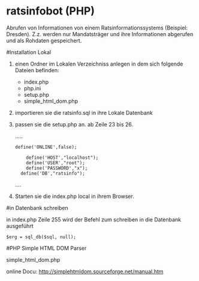 # ratsinfobot (PHP)
Abrufen von Informationen von einem Ratsinformationssystems (Beispiel: Dresden).
Z.z. werden nur Mandatsträger und ihre Informationen abgerufen und als Rohdaten gespeichert.


#Installation Lokal

1. einen Ordner im Lokalen Verzeichniss anlegen
   in dem sich folgende Dateien befinden:
    - index.php
    - php.ini
    - setup.php
    - simple_html_dom.php 
    
    
2. importieren sie die ratsinfo.sql in ihre Lokale Datenbank

3. passen sie die setup.php an.
    ab Zeile 23 bis 26.

     .....
     
       define('ONLINE',false);
	
	       define('HOST',"localhost");
	       define('USER',"root");
	       define('PASSWORD',"x");
      	 define('DB',"ratsinfo");

     ....
     
4. Starten sie die index.php local in ihrem Browser.


#in Datenbank schreiben

in index.php Zeile 255 wird der Befehl zum schreiben in die Datenbank ausgeführt 

    $erg = sql_db($sql, null); 


#PHP Simple HTML DOM Parser

simple_html_dom.php

online Docu: http://simplehtmldom.sourceforge.net/manual.htm

